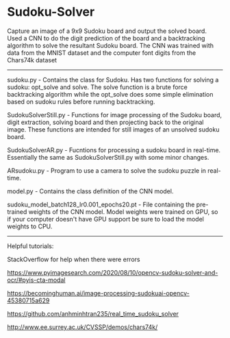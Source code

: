 # Sudoku-Solver

Capture an image of a 9x9 Sudoku board and output the solved board. Used a CNN to do the digit prediction of the board and a backtracking algorithm to solve the resultant Sudoku board. The CNN was trained with data from the MNIST dataset and the computer font digits from the Chars74k dataset

--------------------------------------------------------------------------------------------------------------------------------------------------------------------
sudoku.py - Contains the class for Sudoku. Has two functions for solving a sudoku: opt_solve and solve. The solve function is a brute force backtracking algorithm while the opt_solve does some simple elimination based on sudoku rules before running backtracking. 

SudokuSolverStill.py - Functions for image processing of the Sudoku board, digit extraction, solving board and then projecting back to the original image. These functions are intended for still images of an unsolved sudoku board.

SudokuSolverAR.py - Fucntions for processing a sudoku board in real-time. Essentially the same as SudokuSolverStill.py with some minor changes.

ARsudoku.py - Program to use a camera to solve the sudoku puzzle in real-time.

model.py - Contains the class definition of the CNN model.

sudoku_model_batch128_lr0.001_epochs20.pt - File containing the pre-trained weights of the CNN model. Model weights were trained on GPU, so if your computer doesn't have GPU support be sure to load the model weights to CPU.

--------------------------------------------------------------------------------------------------------------------------------------------------------------------

Helpful tutorials:

StackOverflow for help when there were errors

https://www.pyimagesearch.com/2020/08/10/opencv-sudoku-solver-and-ocr/#pyis-cta-modal

https://becominghuman.ai/image-processing-sudokuai-opencv-45380715a629

https://github.com/anhminhtran235/real_time_sudoku_solver

http://www.ee.surrey.ac.uk/CVSSP/demos/chars74k/
